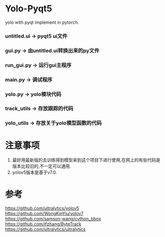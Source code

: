 # Yolo-Pyqt5

yolo with pyqt implement in pytorch.  

### untitled.ui -> pyqt5 ui文件  
### gui.py -> 由untitled.ui转换出来的py文件
### run_gui.py -> 运行gui主程序
### main.py -> 调试程序
### yolo.py -> yolo模块代码
### track_utils -> 存放跟踪的代码
### yolo_utils -> 存放关于yolo模型函数的代码

# 注意事项
1. 最好用最新版的去训练得到模型来到这个项目下进行使用,在网上的有些代码是版本比较旧的,不一定可以通用.
2. yolov5版本是基于v7.0.


# 参考
https://github.com/ultralytics/yolov5  
https://github.com/WongKinYiu/yolov7  
https://github.com/samson-wang/cython_bbox  
https://github.com/ifzhang/ByteTrack  
https://github.com/ultralytics/ultralytics  
